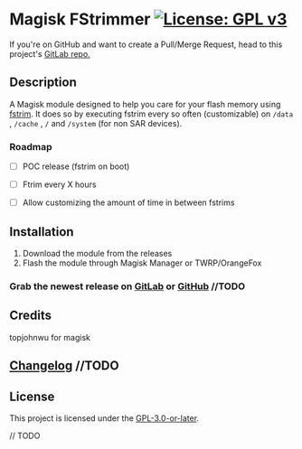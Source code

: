 # Magisk FStrimmer [![License: GPL v3](https://img.shields.io/badge/License-GPLv3-blue.svg)](https://www.gnu.org/licenses/gpl-3.0)

If you're on GitHub and want to create a Pull/Merge Request, head to this project's [GitLab repo.](https://gitlab.com/Atrate/magisk-fstrimmer/)

## Description

A Magisk module designed to help you care for your flash memory using [fstrim](https://linux.die.net/man/8/fstrim).
It does so by executing fstrim every so often (customizable) on `/data` , `/cache` , `/` and `/system` (for non SAR devices).

### Roadmap

* [ ] POC release (fstrim on boot)
* [ ] Ftrim every X hours
* [ ] Allow customizing the amount of time in between fstrims



## Installation
1. Download the module from the releases
2. Flash the module through Magisk Manager or TWRP/OrangeFox

### Grab the newest release on [GitLab](https://gitlab.com/Atrate/magisk-drm-disabler/releases) or [GitHub](https://github.com/Atrate/magisk-drm-disabler/releases) //TODO

## Credits
topjohnwu for magisk

## [Changelog](./CHANGELOG) //TODO


## License
This project is licensed under the [GPL-3.0-or-later](https://www.gnu.org/licenses/gpl-3.0.html).

// TODO
